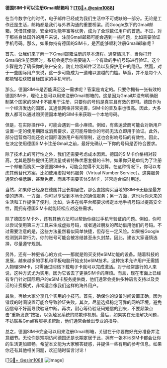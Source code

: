 **德国SIM卡可以注册Gmail邮箱吗？[[TG💪+ @esim1088](https://t.me/s/esim1088)]**

在当今数字化的时代，电子邮件已经成为我们生活中不可或缺的一部分。无论是工作还是生活，邮箱都是我们与外界沟通的重要桥梁。而Google旗下的Gmail邮箱，凭借其便捷、安全和功能丰富等优势，成为了全球数亿用户的首选。不过，对于那些身处国外的用户来说，注册Gmail邮箱可能会遇到一些问题，比如需要验证手机号码。那么，如果你持有德国的SIM卡，是否能够顺利注册Gmail邮箱呢？

首先，让我们来了解一下Gmail邮箱注册的基本流程。通常情况下，当你打开Gmail的注册页面时，系统会提示你需要输入一个有效的手机号码进行验证。这个步骤是为了确保你的账户安全，防止垃圾邮件泛滥以及保护用户的隐私。然而，对于一些国际用户来说，这一步可能成为一道难以逾越的门槛。毕竟，并不是每个人都能轻松获取目标国家的手机号码。

那么，德国SIM卡是否能满足这一需求呢？答案是肯定的。只要你拥有一张有效的德国SIM卡，理论上是可以用来注册Gmail邮箱的。这是因为Gmail并没有明确限制某个国家的SIM卡不能用于注册，只要你的号码是真实且有效的即可。德国作为一个经济发达的国家，其通信网络非常完善，SIM卡的普及率也很高。因此，大多数人都可以通过购买德国本地的SIM卡来获取一个本地号码。

但是，在实际操作中，可能会遇到一些小麻烦。例如，有些运营商可能会对新用户设置一定的使用期限或消费要求，这可能导致你的号码无法立即用于验证。此外，部分运营商可能还会对国际漫游用户有所限制，这也会影响号码的有效性。因此，在决定使用德国SIM卡注册Gmail之前，最好先确认一下你的号码是否符合要求。

除了技术上的可行性之外，我们还需要考虑成本因素。德国的SIM卡价格相对较高，尤其是那些提供无限流量或者特殊优惠套餐的卡种。如果你只是单纯为了注册一个邮箱而购买一张德国SIM卡，可能会觉得不太划算。在这种情况下，你可以考虑其他替代方案，比如使用虚拟号码服务（Virtual Number Service）。这类服务通常价格低廉，甚至免费，而且不需要实体SIM卡，非常适合临时用途。

当然，如果你已经身在德国并且长期居住，那么直接购买当地的SIM卡无疑是最方便的选择。一方面，你可以享受到本地化的通信服务；另一方面，这也为你未来的生活和工作提供了便利。比如，许多在线平台都要求绑定本地手机号码以提高安全性，而拥有德国SIM卡就能轻松应对这些需求。

除了德国SIM卡外，还有其他方法可以帮助你绕过手机号验证的问题。例如，你可以尝试使用第三方工具来生成虚拟号码，或者通过朋友的帮助借用他们的号码。不过需要注意的是，这些方法虽然看似简单快捷，但存在一定风险。如果被Google检测到异常行为，你的账号可能会被冻结甚至永久封禁。因此，建议大家谨慎选择，尽量遵守规则。

另外，还有一种更省心的方式——那就是购买支持eSIM功能的设备。随着科技的发展，越来越多的手机和平板电脑开始支持eSIM技术。这种技术允许用户无需插入物理SIM卡，只需通过网络下载电子卡就可以完成激活。对于经常旅行的人来说，这种方式尤为实用，因为它省去了更换SIM卡的麻烦。而且，现在市面上已经有专门针对国际用户的eSIM卡服务提供商，他们通常会提供多种语言支持以及灵活的计费模式，非常适合像我们这样的海外用户。

最后，再给大家分享几个实用的小技巧。首先，确保你的设备时间设置正确，因为错误的时间设置可能会导致验证失败。其次，尽量选择稳定可靠的网络环境，避免因信号不好而导致验证中断。再次，耐心等待验证码短信的到来，不要频繁点击“重新发送”按钮，以免触发系统的防欺诈机制。最后，如果实在无法解决问题，不妨联系Gmail客服寻求帮助，他们通常会给出专业的指导。

总之，德国SIM卡完全可以用来注册Gmail邮箱，关键在于你要做好充分准备并注意细节。无论你是短期访问德国还是长期定居于此，拥有一张本地SIM卡都会让你的生活更加顺畅。希望本文能为大家解答疑惑，并提供一些有用的参考信息。如果你还有其他相关问题，欢迎随时留言讨论！

[[TG💪+ @esim1088](https://t.me/s/esim1088) ![Image](https://i.postimg.cc/4NQfJmqS/Snipaste-2025-05-13-00-14-12.png)]